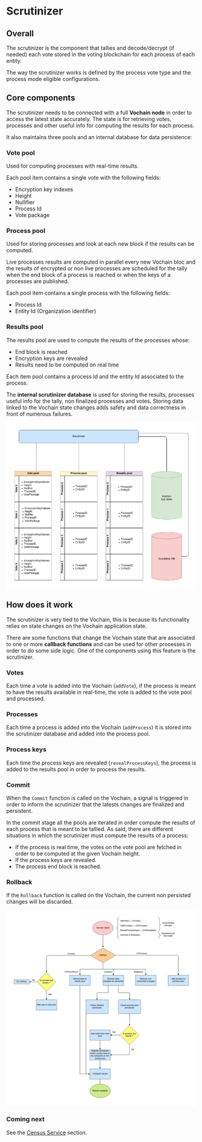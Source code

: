 # Scrutinizer

## Overall

The scrutinizer is the component that tallies and decode/decrypt (if needed) each vote stored in the voting blockchain for each process of each entity. 

The way the scrutinizer works is defined by the process vote type and the process mode eligible configurations.


## Core components

The scrutinizer needs to be connected with a full **Vochain node** in order to access the latest state accurately. The state is for retrieving votes, processes and other useful info for computing the results for each process.

It also maintains three pools and an internal database for data persistence:

### Vote pool

  Used for computing processes with real-time results.

  Each pool item contains a single vote with the following fields:

  - Encryption key indexes
  - Height
  - Nullifier
  - Process Id
  - Vote package

### Process pool

  Used for storing processes and look at each new block if the results can be computed.

  Live processes results are computed in parallel every new Vochain bloc and the results of encrypted or non live processes are scheduled for the tally when the end block of a process is reached or when the keys of a processes are published.

  Each pool item contains a single process with the following fields:

  - Process Id
  - Entity Id (Organization identifier)

### Results pool

  The results pool are used to compute the results of the processes whose:

  - End block is reached
  - Encryption keys are revealed
  - Results need to be computed on real time

  Each item pool contains a process Id and the entity Id associated to the process.


The **internal scrutinizer database** is used for storing the results, processes useful info for the tally, non finalized processes and votes. Storing data linked to the Vochain state changes adds safety and data correctness in front of numerous failures. 


<div style="padding: 20px; background-color: white;">
	<img src="https://github.com/vocdoni/design/raw/main/docs/scrutinizer-comp.png" alt="Scrutinizer components"/>
</div>


## How does it work

The scrutinizer is very tied to the Vochain, this is because its functionality relies on state changes on the Vochain application state.

There are some functions that change the Vochain state that are associated to one or more **callback functions** and can be used for other processes in order to do some side logic. One of the components using this feature is the scrutinizer.

### Votes

Each time a vote is added into the Vochain (`addVote`), if the process is meant to have the results available in real-time, the vote is added to the vote pool and processed.

### Processes

Each time a process is added into the Vochain (`addProcess`) it is stored into the scrutinizer database and added into the process pool.

### Process keys

Each time the process keys are revealed (`revealProcessKeys`), the process is added to the results pool in order to process the results.


### Commit

When the `Commit` function is called on the Vochain,  a signal is triggered in order to inform the scrutinizer that the latests changes are finalized and persistent.

In the commit stage all the pools are iterated in order compute the results of each process that is meant to be tallied. As said, there are different situations in which the scrutinizer must compute the results of a process:

- If the process is real time, the votes on the vote pool are fetched in order to be computed at the given Vochain height.
- If the process keys are revealed.
- The process end block is reached.

### Rollback

If the `Rollback` function is called on the Vochain, the current non persisted changes will be discarded.


<div style="padding: 20px; background-color: white;">
	<img src="https://github.com/vocdoni/design/raw/main/docs/scrutinizer-flow.png" alt="Scrutinizer work flow"/>
</div>

### Coming next

See the [Census Service](/architecture/services/census-service) section.
